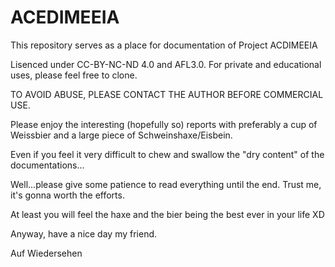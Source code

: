 # ACEDIMEEIA

This repository serves as a place for documentation of Project ACDIMEEIA

Lisenced under CC-BY-NC-ND 4.0 and AFL3.0. For private and educational uses, please feel free to clone. 

TO AVOID ABUSE, PLEASE CONTACT THE AUTHOR BEFORE COMMERCIAL USE.

Please enjoy the interesting (hopefully so) reports with preferably a cup of Weissbier and a large piece of Schweinshaxe/Eisbein.

Even if you feel it very difficult to chew and swallow the "dry content" of the documentations...

Well...please give some patience to read everything until the end. Trust me, it's gonna worth the efforts. 

At least you will feel the haxe and the bier being the best ever in your life XD

Anyway, have a nice day my friend.

Auf Wiedersehen
